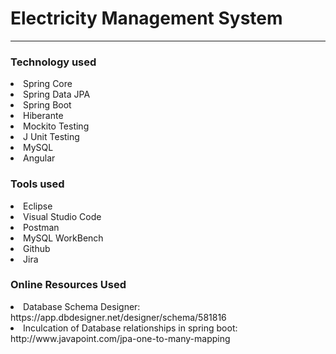 # Electricity Management System

<hr >

### Technology used
<li>Spring Core</li>
<li>Spring Data JPA</li>
<li>Spring Boot </li>
<li>Hiberante </li>
<li>Mockito Testing </li>
<li>J Unit Testing </li>
<li> MySQL </li>
<li> Angular </li>

### Tools used
<li> Eclipse </li>
<li> Visual Studio Code </li>
<li> Postman </li>
<li> MySQL WorkBench </li>
<li> Github </li>
<li> Jira </li>

### Online Resources Used
<li>Database Schema Designer: https://app.dbdesigner.net/designer/schema/581816</li>
<li>Inculcation of Database relationships in spring boot:  http://www.javapoint.com/jpa-one-to-many-mapping </li>
